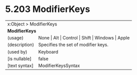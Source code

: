 <html dir="LTR" xmlns:mshelp="http://msdn.microsoft.com/mshelp" xmlns:ddue="http://ddue.schemas.microsoft.com/authoring/2003/5" xmlns:xlink="http://www.w3.org/1999/xlink" xmlns:tool="http://www.microsoft.com/tooltip">

<body>
 <input type="hidden" id="userDataCache" class="userDataStyle">
 <input type="hidden" id="hiddenScrollOffset">
 <img id="dropDownImage" style="display:none; height:0; width:0;" src="../local/drpdown.gif">
 <img id="dropDownHoverImage" style="display:none; height:0; width:0;" src="../local/drpdown_orange.gif">
 <img id="collapseImage" style="display:none; height:0; width:0;" src="../local/collapse.gif">
 <img id="expandImage" style="display:none; height:0; width:0;" src="../local/exp.gif">
 <img id="collapseAllImage" style="display:none; height:0; width:0;" src="../local/collall.gif">
 <img id="expandAllImage" style="display:none; height:0; width:0;" src="../local/expall.gif">
 <img id="copyImage" style="display:none; height:0; width:0;" src="../local/copycode.gif">
 <img id="copyHoverImage" style="display:none; height:0; width:0;" src="../local/copycodeHighlight.gif">
 <div id="header"><h1 class="heading">5.203 ModifierKeys</h1></div>

 <div id="mainSection">
 <div id="mainBody">
 <div id="allHistory" class="saveHistory" onsave="saveAll()" onload="loadAll()"></div>
 <p xmlns:wsd="http://wsdev.schemas.microsoft.com/authoring/2008/2" xmlns:msxsl="urn:schemas-microsoft-com:xslt" xmlns:script="urn:script" xmlns:build="urn:build">
 </p>
 <div id="sectionSection0" class="section" name="collapseableSection">
 <content xmlns="http://ddue.schemas.microsoft.com/authoring/2003/5" xmlns:wsd="http://wsdev.schemas.microsoft.com/authoring/2008/2" xmlns:msxsl="urn:schemas-microsoft-com:xslt" xmlns:script="urn:script" xmlns:build="urn:build">
 </content>
 </div>
 <div id="sectionSection1" class="section" name="collapseableSection">
 <content xmlns="http://ddue.schemas.microsoft.com/authoring/2003/5" xmlns:wsd="http://wsdev.schemas.microsoft.com/authoring/2008/2" xmlns:msxsl="urn:schemas-microsoft-com:xslt" xmlns:script="urn:script" xmlns:build="urn:build">
 <table class="ProtocolAuthoredTable" xmlns="">
 <tr><td colspan="2">
<mshelp:link keywords="55aacd72-e114-4aa1-b774-3f7ded5e1f7d" tabindex="0">x:Object</mshelp:link> &gt; <mshelp:link keywords="af4aaf67-0d25-4d4b-a4c3-030b4abaa65a" tabindex="0">ModifierKeys</mshelp:link> </td>
 </tr>
 <tr><td colspan="2">
 <b>ModifierKeys</b> </td>
 </tr>
 <tr><td><div class="indent0">(usage)</div></td>
 <td><mshelp:link keywords="414eedf5-abb0-40b5-98f2-74416de9e932" tabindex="0">None</mshelp:link> | <mshelp:link keywords="414eedf5-abb0-40b5-98f2-74416de9e932" tabindex="0">Alt</mshelp:link> | <mshelp:link keywords="414eedf5-abb0-40b5-98f2-74416de9e932" tabindex="0">Control</mshelp:link> | <mshelp:link keywords="414eedf5-abb0-40b5-98f2-74416de9e932" tabindex="0">Shift</mshelp:link> | <mshelp:link keywords="414eedf5-abb0-40b5-98f2-74416de9e932" tabindex="0">Windows</mshelp:link> | <mshelp:link keywords="414eedf5-abb0-40b5-98f2-74416de9e932" tabindex="0">Apple</mshelp:link></td>
 </tr>
 <tr><td><div class="indent0">(description)</div></td>
 <td>Specifies the set of modifier keys.</td>
 </tr>
 <tr><td><div class="indent0">(used by)</div></td>
 <td><mshelp:link keywords="cee421cf-068a-41de-bf5b-799a848beda1" tabindex="0">Keyboard</mshelp:link></td>
 </tr>
 <tr><td><div class="indent0">[is nullable]</div></td>
 <td>false</td>
 </tr>
 <tr><td><div class="indent0">[text syntax]</div></td>
 <td><mshelp:link keywords="414eedf5-abb0-40b5-98f2-74416de9e932" tabindex="0">ModifierKeysSyntax</mshelp:link></td>
 </tr>
</table>
 </content>
 </div>
 <!--[if gte IE 5]>
 <tool:tip element="languageFilterToolTip" avoidmouse="false"/>
 <![endif]-->
 </div>
 <a name="feedback"></a><span></span>
 </div>
</body></html>
